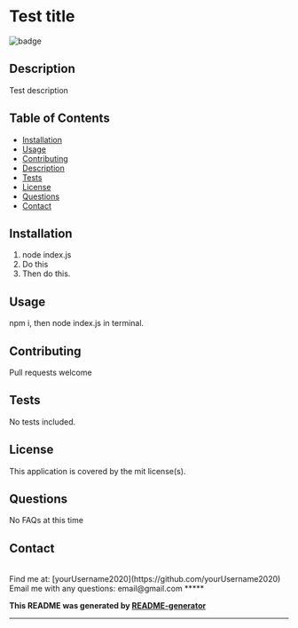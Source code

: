 # Test title

![badge](https://img.shields.io/badge/License-mit-green.svg)<br />

## Description

Test description

## Table of Contents

- [Installation](#installation)
- [Usage](#usage)
- [Contributing](#contributing)
- [Description](#description)
- [Tests](#tests)
- [License](#license)
- [Questions](#questions)
- [Contact](#contact)
  <a name="installation"></a>

## Installation

1. node index.js
2. Do this
3. Then do this.

<a name="usage"></a>

## Usage

npm i, then node index.js in terminal.
<a name="contributing"></a>

## Contributing

Pull requests welcome
<a name="tests"></a>

## Tests

No tests included.

## License

This application is covered by the mit license(s).
<a name="questions"></a>

## Questions

No FAQs at this time<br />
<a name="contact"></a>

## Contact

<br />
Find me at: [yourUsername2020](https://github.com/yourUsername2020)
<br />
Email me with any questions: email@gmail.com
*****
<br />

**This README was generated by [README-generator](https://github.com/AGr202Xman/Readme_Generator)**

---
